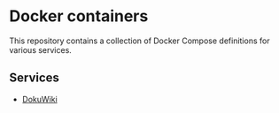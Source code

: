 # Docker containers

This repository contains a collection of Docker Compose definitions for various services.

## Services

- [DokuWiki](dokuwiki/README.md)
